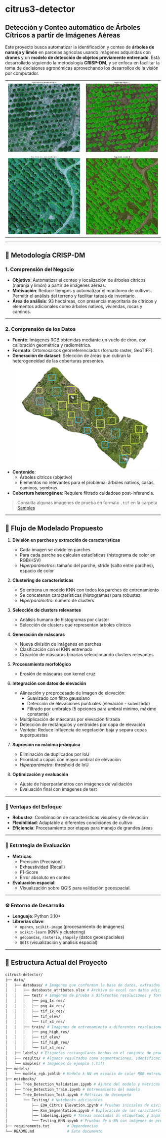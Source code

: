 # citrus3-detector
## Detección y Conteo automático de Árboles Cítricos a partir de Imágenes Aéreas

Este proyecto busca automatizar la identificación y conteo de **árboles de naranja y limón** en parcelas agrícolas usando imágenes adquiridas con **drones** y un **modelo de detección de objetos previamente entrenado**. Está desarrollado siguiendo la metodología **CRISP-DM**, y se enfoca en facilitar la toma de decisiones agronómicas aprovechando los desarrollos de la visión por computador.

| | |
|-|-|
| ![Batch 4 - Boxes](data/results/batch_4_boxes.png) | ![Batch 4 - Segmentation](data/results/batch_4_segmentation.png) |
| ![Batch 7 - Boxes](data/results/batch_7_boxes.png) | ![Batch 7 - Segmentation](data/results/batch_7_segmentation.png) |

---

## 🧠 Metodología CRISP-DM

### 1. Comprensión del Negocio

- **Objetivo**: Automatizar el conteo y localización de árboles cítricos (naranja y limón) a partir de imágenes aéreas.
- **Motivación**: Reducir tiempos y automatizar el monitoreo de cultivos. Permitir el análisis del terreno y facilitar tareas de inventario.
- **Área de análisis**: 93 hectáreas, con presencia mayoritaria de cítricos y elementos adicionales como árboles nativos, viviendas, rocas y caminos.
  
---

### 2. Comprensión de los Datos

- **Fuente**: Imágenes RGB obtenidas mediante un vuelo de dron, con calibración geométrica y radiométrica. 
- **Formato**: Ortomosaicos georreferenciados (formato raster, GeoTIFF).
- **Generación de dataset**: Selección de áreas que cubran la heterogeneidad de las coberturas presentes.
  ![Diagrama](data/results/tran-test_data_generation.png)
- **Contenido**:
  - Árboles cítricos (objetivo)
  - Elementos no relevantes para el problema: árboles nativos, casas, caminos, sombras
- **Cobertura heterogénea**: Requiere filtrado cuidadoso post-inferencia.
> Consulta algunas imagenes de prueba en formato `.tif` en la carpeta [Samples](data/samples)
---

## 🧩 Flujo de Modelado Propuesto
1. **División en parches y extracción de características**
   - Cada imagen se divide en parches
   - Para cada parche se calculan estadísticas (histograma de color en RGB/HSV)
   - *Hiperparámetros*: tamaño del parche, stride (salto entre parches), espacio de color

2. **Clustering de características**
   - Se entrena un modelo KNN con todos los parches de entrenamiento
   - Se concatenan características (histogramas) para robustez
   - *Hiperparámetro*: número de clusters

3. **Selección de clusters relevantes**
   - Análisis humano de histogramas por cluster
   - Selección de clusters que representan árboles cítricos

4. **Generación de máscaras**
   - Nueva división de imágenes en parches
   - Clasificación con el KNN entrenado
   - Creación de máscaras binarias seleccionando clusters relevantes

5. **Procesamiento morfológico**
   - Erosión de máscaras con kernel cruz

6. **Integración con datos de elevación**
   - Alineación y preprocesado de imagen de elevación:
     - Suavizado con filtro gaussiano
     - Detección de elevaciones puntuales (elevación - suavizado)
     - Filtrado por umbrales (5 opciones para umbral mínimo, máximo constante)
   - Multiplicación de máscaras por elevación filtrada
   - Detección de rectángulos y centroides por capa de elevación
   - *Ventaja*: Reduce influencia de vegetación baja y separa copas superpuestas

7. **Supresión no máxima jerárquica**
   - Eliminación de duplicados por IoU
   - Prioridad a capas con mayor umbral de elevación
   - *Hiperparámetro*: threshold de IoU

8. **Optimización y evaluación**
   - Ajuste de hiperparámetros con imágenes de validación
   - Evaluación final con imágenes de test

---

### 🧠 Ventajas del Enfoque

- **Robustez**: Combinación de características visuales y de elevación
- **Flexibilidad**: Adaptable a diferentes condiciones de cultivo
- **Eficiencia**: Procesamiento por etapas para manejo de grandes áreas

---

### 🧪 Estrategia de Evaluación
- **Métricas**:
  - Precisión (Precision)
  - Exhaustividad (Recall)
  - F1-Score
  - Error absoluto en conteo
- **Evaluación espacial**:
  - Visualización sobre QGIS para validación geoespacial.

---

### ⚙️ Entorno de Desarrollo
- **Lenguaje**: Python 3.10+
- **Librerías clave**:
  - `opencv`, `scikit-image` (procesamiento de imágenes)
  - `scikit-learn` (KNN y clustering)
  - `geopandas`, `rasterio`, `shapely` (datos geoespaciales)
  - `QGIS` (visualización y análisis espacial)

---
## 📂 Estructura Actual del Proyecto

```bash
citrus3-detector/
├── data/
│   ├── database/ # Imagenes que conforman la base de datos, extraidas del ortomosaico
│   │   ├── databaste_atributes.xlsx # Archivo de excel con datos adicionales sobre las imágenes que conforman del database
│   │   ├── test/ # Imagenes de prueba a diferentes resoluciones y formatos, en RGB y modelo de elevación
│   │   │   ├── png_1x res/
│   │   │   ├── png_4x_res/
│   │   │   ├── tif_1x_res/
│   │   │   ├── tif_elev/
│   │   │   └── tif_x4_res/
│   │   ├── train/ # Imagenes de entrenamiento a diferentes resoluciones y formatos, en RGB y modelo de elevación
│   │   │   ├── png_high_res/
│   │   │   ├── tif_elev/
│   │   │   ├── tif_high_res/
│   │   │   └── tif_x4_res/
│   ├── labels/ # Etiquetas rectangulares hechas en el conjunto de prueba en formato csv y json
│   ├── results/ # Algunos resultados como segmentaciones, identificación de bounding boxes y filtrado de copas por mapa de elvación
│   └── samples/ # Imágenes de ejemplo (.tif)
├── models/ 
│   └── modelo_rgb.joblib # Modelo k-NN en espacio de color RGB entrenado
├── notebooks/
│   ├── Tree_Detection_Validation.ipynb # Ajuste del modelo y métricas
│   ├── Tree_Detection_Train.ipynb # Entrenamiento del modelo
│   └── Tree_Detection_Test.ipynb # Métricas de desempeño
│       └── Testing/ # Notebooks adicionales
│           ├── EDA_Citrus Elevation.ipynb # Pruebas iniciales de división de parches y exploración del espacio RGB y de elevación
│           ├── Knn_Segmentation.ipynb # Exploración de las caractaerísticas de color por parches de imágenees de prueba
│           ├── labeling.ipynb # Tareas asociadas al etiquetado y anpalisis de etiquetas
│           └── Testing_KNN.ipynb # Pruebas de k-NN con imágenes de prueba en RGB
├── requirements.txt        # Dependencias
└── README.md               # Este documento


